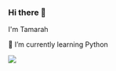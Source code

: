 ### Hi there 👋
I'm Tamarah 

🌱 I’m currently learning Python 

<img src="https://media-be.chewy.com/wp-content/uploads/2022/09/27095535/cute-dogs-pembroke-welsh-corgi.jpg">

<!--
**daisy-tam/daisy-tam** is a ✨ _special_ ✨ repository because its `README.md` (this file) appears on your GitHub profile.

Here are some ideas to get you started:

- 🔭 I’m currently working on ...
- 🌱 I’m currently learning ...
- 👯 I’m looking to collaborate on ...
- 🤔 I’m looking for help with ...
- 💬 Ask me about ...
- 📫 How to reach me: ...
- 😄 Pronouns: ...
- ⚡ Fun fact: ...
-->
